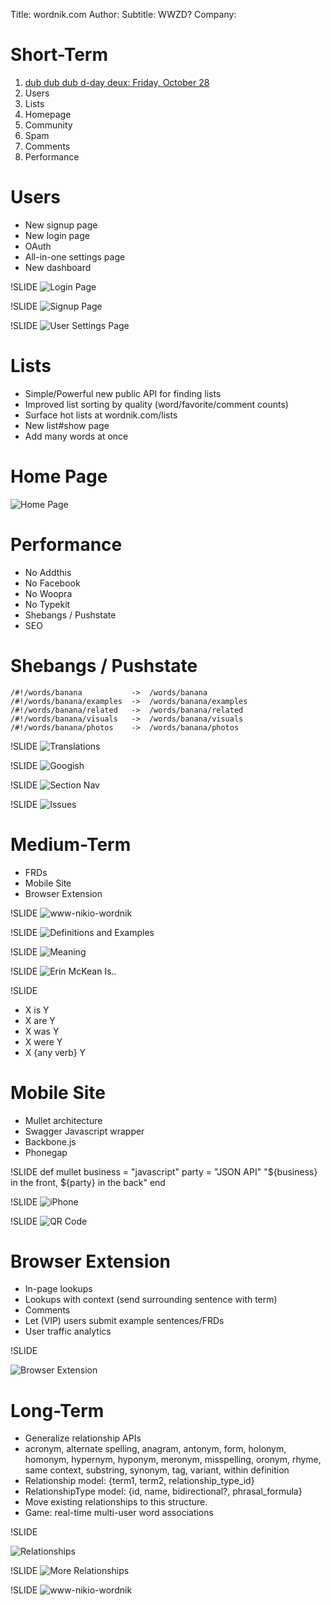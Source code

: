Title: wordnik.com
Author: 
Subtitle: WWZD?
Company:

Short-Term 
==========

1. [dub dub dub d-day deux: Friday, October 28](http://zeke.sikelianos.com/dddddd/)
1. Users
1. Lists
1. Homepage
1. Community
1. Spam
1. Comments
1. Performance

Users
=====

- New signup page
- New login page
- OAuth
- All-in-one settings page
- New dashboard

!SLIDE
![Login Page](http://cl.ly/B418/Screen_shot_2011-10-17_at_8.11.07_PM.png)

!SLIDE
![Signup Page](http://cl.ly/B3lL/Screen_shot_2011-10-17_at_8.10.19_PM.png)

!SLIDE
![User Settings Page](http://cl.ly/B4qF/Screen_shot_2011-10-18_at_1.37.05_PM.png)

Lists
=====

- Simple/Powerful new public API for finding lists
- Improved list sorting by quality (word/favorite/comment counts)
- Surface hot lists at wordnik.com/lists
- New list#show page
- Add many words at once

Home Page
=========

![Home Page](http://cl.ly/B4Yv/Screen_shot_2011-10-18_at_1.40.24_PM.png)

Performance
===========

- No Addthis
- No Facebook
- No Woopra
- No Typekit
- Shebangs / Pushstate
- SEO

Shebangs / Pushstate
====================

    /#!/words/banana           ->  /words/banana
    /#!/words/banana/examples  ->  /words/banana/examples
    /#!/words/banana/related   ->  /words/banana/related
    /#!/words/banana/visuals   ->  /words/banana/visuals
    /#!/words/banana/photos    ->  /words/banana/photos

!SLIDE
![Translations](http://cl.ly/8COk/Screen_shot_2011-07-05_at_10.18.24_PM.png)

!SLIDE
![Googish](http://cl.ly/AMfm/Screen_shot_2011-09-23_at_9.24.56_AM.png)

!SLIDE
![Section Nav](http://cl.ly/7yXe/Screen_shot_2011-06-27_at_9.05.41_PM.png)

!SLIDE
![Issues](http://cl.ly/AzaS/Screen_shot_2011-10-14_at_1.11.55_PM.png)

Medium-Term
===========

- FRDs
- Mobile Site
- Browser Extension

!SLIDE
![www-nikio-wordnik](http://cl.ly/AzJB/Screen_shot_2011-10-14_at_3.18.02_PM.png)

!SLIDE
![Definitions and Examples](http://cl.ly/AyS1/Screen_shot_2011-10-14_at_4.02.49_PM.png)

!SLIDE
![Meaning](http://cl.ly/AyNp/Screen_shot_2011-10-14_at_11.58.17_AM.png)

!SLIDE
![Erin McKean Is..](http://cl.ly/Ayo0/Screen_shot_2011-10-14_at_12.02.42_PM.png)

!SLIDE
- X is Y
- X are Y
- X was Y
- X were Y
- X {any verb} Y

Mobile Site
===========

- Mullet architecture
- Swagger Javascript wrapper
- Backbone.js
- Phonegap

!SLIDE
	def mullet
	 business = "javascript"
	 party = "JSON API"
	 "${business} in the front, ${party} in the back"
	end

!SLIDE
![iPhone](http://cl.ly/Az9Y/Screen_shot_2011-10-14_at_4.44.31_PM.png)

!SLIDE
![QR Code](http://cl.ly/6gCP/wordnk_qr_code.png)

Browser Extension
=================

- In-page lookups
- Lookups with context (send surrounding sentence with term)
- Comments
- Let (VIP) users submit example sentences/FRDs
- User traffic analytics

!SLIDE

![Browser Extension](http://cl.ly/Ay7L/Screen_shot_2011-10-14_at_1.43.22_PM.png)

Long-Term
=========

- Generalize relationship APIs
- acronym, alternate spelling, anagram, antonym, form, holonym, homonym, hypernym, hyponym, meronym, misspelling, oronym, rhyme, same context, substring, synonym, tag, variant, within definition
- Relationship model: {term1, term2, relationship_type_id}
- RelationshipType model: {id, name, bidirectional?, phrasal_formula}
- Move existing relationships to this structure.
- Game: real-time multi-user word associations

!SLIDE

![Relationships](http://cl.ly/B4Qb/Screen_shot_2011-10-18_at_1.39.10_PM.png)

!SLIDE
![More Relationships](http://cl.ly/B09Q/Screen_shot_2011-10-14_at_4.46.07_PM.png)

!SLIDE
![www-nikio-wordnik](http://cl.ly/AzJB/Screen_shot_2011-10-14_at_3.18.02_PM.png)



